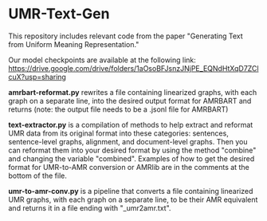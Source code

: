 # UMR-Text-Gen
This repository includes relevant code from the paper "Generating Text from Uniform Meaning Representation."


Our model checkpoints are available at the following link:
https://drive.google.com/drive/folders/1aOsoBFJsnzJNjPE_EQNdHtXqD7ZClcuX?usp=sharing


**amrbart-reformat.py** rewrites a file containing linearized graphs, with each graph on a separate line, into the desired output format for AMRBART and returns (note: the output file needs to be a .jsonl file for AMRBART)

**text-extractor.py** is a compilation of methods to help extract and reformat UMR data from its original format into these categories: sentences, sentence-level graphs, alignment, and document-level graphs. Then you can reformat them into your desired format by using the method "combine" and changing the variable "combined". Examples of how to get the desired format for UMR-to-AMR conversion or AMRlib are in the comments at the bottom of the file.

**umr-to-amr-conv.py** is a pipeline that converts a file containing linearized UMR graphs, with each graph on a separate line, to be their AMR equivalent and returns it in a file ending with "_umr2amr.txt".
